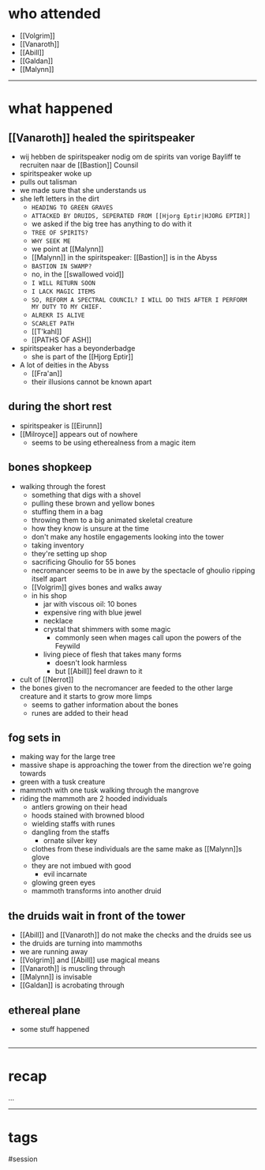 # who attended

- [[Volgrim]]
- [[Vanaroth]]
- [[Abill]]
- [[Galdan]]
- [[Malynn]]

---
# what happened

## [[Vanaroth]] healed the spiritspeaker
- wij hebben de spiritspeaker nodig om de spirits van vorige Bayliff te recruiten naar de [[Bastion]] Counsil
- spiritspeaker woke up
- pulls out talisman
- we made sure that she understands us
- she left letters in the dirt
	- `HEADING TO GREEN GRAVES`
	- `ATTACKED BY DRUIDS, SEPERATED FROM [[Hjorg Eptir|HJORG EPTIR]]`
	- we asked if the big tree has anything to do with it
	- `TREE OF SPIRITS?`
	- `WHY SEEK ME`
	- we point at [[Malynn]]
	- [[Malynn]] in the spiritspeaker: [[Bastion]] is in the Abyss
	- `BASTION IN SWAMP?`
	- no, in the [[swallowed void]]
	- `I WILL RETURN SOON`
	- `I LACK MAGIC ITEMS`
	- `SO, REFORM A SPECTRAL COUNCIL? I WILL DO THIS AFTER I PERFORM MY DUTY TO MY CHIEF.`
	- `ALREKR IS ALIVE`
	- `SCARLET PATH`
	- [[T'kahl]]
	- [[PATHS OF ASH]]
- spiritspeaker has a beyonderbadge
	- she is part of the [[Hjorg Eptir]]
- A lot of deities in the Abyss
	- [[Fra'an]]
	- their illusions cannot be known apart
## during the short rest
- spiritspeaker is [[Eirunn]]
- [[Milroyce]] appears out of nowhere
	- seems to be using etherealness from a magic item
## bones shopkeep
- walking through the forest
	- something that digs with a shovel
	- pulling these brown and yellow bones
	- stuffing them in a bag
	- throwing them to a big animated skeletal creature
	- how they know is unsure at the time
	- don't make any hostile engagements looking into the tower
	- taking inventory
	- they're setting up shop
	- sacrificing Ghoulio for 55 bones
	- necromancer seems to be in awe by the spectacle of ghoulio ripping itself apart
	- [[Volgrim]] gives bones and walks away
	- in his shop
		- jar with viscous oil: 10 bones
		- expensive ring with blue jewel
		- necklace 
		- crystal that shimmers with some magic
			- commonly seen when mages call upon the powers of the Feywild
		- living piece of flesh that takes many forms
			- doesn't look harmless
			- but [[Abill]] feel drawn to it
- cult of [[Nerrot]]
- the bones given to the necromancer are feeded to the other large creature and it starts to grow more limps
	- seems to gather information about the bones
	- runes are added to their head
## fog sets in
- making way for the large tree
- massive shape is approaching the tower from the direction we're going towards
- green with a tusk creature
- mammoth with one tusk walking through the mangrove
- riding the mammoth are 2 hooded individuals
	- antlers growing on their head
	- hoods stained with browned blood
	- wielding staffs with runes
	- dangling from the staffs
		- ornate silver key
	- clothes from these individuals are the same make as [[Malynn]]s glove
	- they are not imbued with good
		- evil incarnate
	- glowing green eyes
	- mammoth transforms into another druid
## the druids wait in front of the tower
- [[Abill]] and [[Vanaroth]] do not make the checks and the druids see us
- the druids are turning into mammoths
- we are running away
- [[Volgrim]] and [[Abill]] use magical means
- [[Vanaroth]] is muscling through
- [[Malynn]] is invisable
- [[Galdan]] is acrobating through

## ethereal plane
- some stuff happened

## 

---
# recap

...

---
# tags

#session